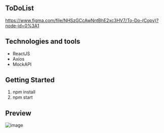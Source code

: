 ## ToDoList
https://www.figma.com/file/NHSzGCcAwNntBhE2xc3HV7/To-Do-(Copy)?node-id=0%3A1

## Technologies and tools
* ReactJS
* Axios
* MockAPI

## Getting Started
1. npm install
2. npm start

## Preview
![image](https://user-images.githubusercontent.com/52377481/149026315-fa5b82fe-4363-45b5-90c5-f820e9341014.png)
